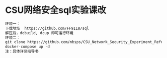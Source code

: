 # CSU网络安全sql实验课改

```markdown
环境一：
下载地址  https://github.com/FF9118/sql
解压后，dcbuild, dcup 即可运行环境
环境二：
git clone https://github.com/nbsps/CSU_Network_Security_Experiment_Reform.git
docker-compose up -d
注：具体详见指导书
```

